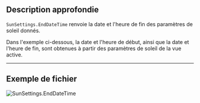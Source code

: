 ## Description approfondie
`SunSettings.EndDateTime` renvoie la date et l'heure de fin des paramètres de soleil donnés.

Dans l'exemple ci-dessous, la date et l'heure de début, ainsi que la date et l'heure de fin, sont obtenues à partir des paramètres de soleil de la vue active.
___
## Exemple de fichier

![SunSettings.EndDateTime](./Revit.Elements.SunSettings.EndDateTime_img.jpg)
